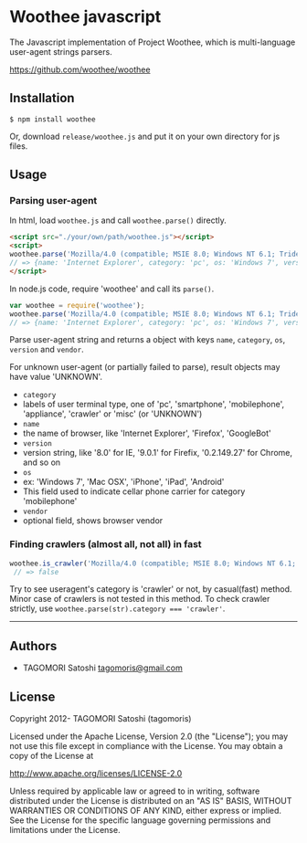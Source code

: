 # Woothee javascript

The Javascript implementation of Project Woothee, which is multi-language user-agent strings parsers.

https://github.com/woothee/woothee

## Installation

    $ npm install woothee

Or, download `release/woothee.js` and put it on your own directory for js files.

## Usage

### Parsing user-agent

In html, load `woothee.js` and call `woothee.parse()` directly.

```html
<script src="./your/own/path/woothee.js"></script>
<script>
woothee.parse('Mozilla/4.0 (compatible; MSIE 8.0; Windows NT 6.1; Trident/4.0)')
// => {name: 'Internet Explorer', category: 'pc', os: 'Windows 7', version: '8.0', vendor: 'Microsoft'}
</script>
```

In node.js code, require 'woothee' and call its `parse()`.
```javascript
var woothee = require('woothee');
woothee.parse('Mozilla/4.0 (compatible; MSIE 8.0; Windows NT 6.1; Trident/4.0)')
// => {name: 'Internet Explorer', category: 'pc', os: 'Windows 7', version: '8.0', vendor: 'Microsoft'}
```

Parse user-agent string and returns a object with keys `name`, `category`, `os`, `version` and `vendor`.

For unknown user-agent (or partially failed to parse), result objects may have value 'UNKNOWN'.

* `category`
 * labels of user terminal type, one of 'pc', 'smartphone', 'mobilephone', 'appliance', 'crawler' or 'misc' (or 'UNKNOWN')
* `name`
 * the name of browser, like 'Internet Explorer', 'Firefox', 'GoogleBot'
* `version`
 * version string, like '8.0' for IE, '9.0.1' for Firefix, '0.2.149.27' for Chrome, and so on
* `os`
 * ex: 'Windows 7', 'Mac OSX', 'iPhone', 'iPad', 'Android'
 * This field used to indicate cellar phone carrier for category 'mobilephone'
* `vendor`
 * optional field, shows browser vendor

### Finding crawlers (almost all, not all) in fast

```javascript
woothee.is_crawler('Mozilla/4.0 (compatible; MSIE 8.0; Windows NT 6.1; Trident/4.0)')
 // => false
```

Try to see useragent's category is 'crawler' or not, by casual(fast) method. Minor case of crawlers is not tested in this method. To check crawler strictly, use `woothee.parse(str).category === 'crawler'`.

* * * * *

## Authors

* TAGOMORI Satoshi <tagomoris@gmail.com>

## License

Copyright 2012- TAGOMORI Satoshi (tagomoris)

Licensed under the Apache License, Version 2.0 (the "License");
you may not use this file except in compliance with the License.
You may obtain a copy of the License at

   http://www.apache.org/licenses/LICENSE-2.0

Unless required by applicable law or agreed to in writing, software
distributed under the License is distributed on an "AS IS" BASIS,
WITHOUT WARRANTIES OR CONDITIONS OF ANY KIND, either express or implied.
See the License for the specific language governing permissions and
limitations under the License.
